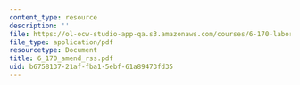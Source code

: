 ```yaml
---
content_type: resource
description: ''
file: https://ol-ocw-studio-app-qa.s3.amazonaws.com/courses/6-170-laboratory-in-software-engineering-fall-2005/b675813721affba15ebf61a89473fd35_6_170_amend_rss.pdf
file_type: application/pdf
resourcetype: Document
title: 6_170_amend_rss.pdf
uid: b6758137-21af-fba1-5ebf-61a89473fd35
---
```

